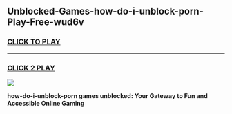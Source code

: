 
## Unblocked-Games-how-do-i-unblock-porn-Play-Free-wud6v
<h3>
<a href="https://premium76.site?title=how-do-i-unblock-porn&ref=21A">CLICK TO PLAY</a></h3>
<hr>

<h3>
<a href="https://premium76.site?title=how-do-i-unblock-porn&ref=21A">CLICK 2 PLAY</a>
  
</h3>

<a href="https://premium76.site?title=how-do-i-unblock-porn&ref=21A"><img src="https://clearcache.store/games.png"></a>


**how-do-i-unblock-porn games unblocked: Your Gateway to Fun and Accessible Online Gaming**
